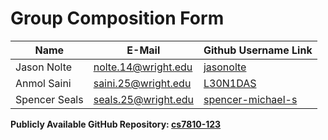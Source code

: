 # Group Composition Form

| Name | E-Mail | Github Username Link |
| ------------- | ------------- | ------------- |
| Jason Nolte   | nolte.14@wright.edu | [jasonolte](https://github.com/jasonolte)                 |
| Anmol Saini   | saini.25@wright.edu | [L30N1DAS](https://github.com/L30N1DAS)                   |
| Spencer Seals | seals.25@wright.edu | [spencer-michael-s](https://github.com/spencer-michael-s) |

**Publicly Available GitHub Repository: [cs7810-123](https://github.com/jasonolte/cs7810-123)**
